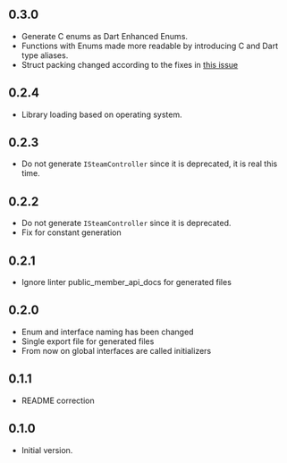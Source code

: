 ## 0.3.0

- Generate C enums as Dart Enhanced Enums.
- Functions with Enums made more readable by introducing C and Dart type aliases.
- Struct packing changed according to the fixes in [this issue](https://github.com/dart-lang/sdk/issues/46644)

## 0.2.4

- Library loading based on operating system.

## 0.2.3

- Do not generate `ISteamController` since it is deprecated, it is real this time.

## 0.2.2

- Do not generate `ISteamController` since it is deprecated.
- Fix for constant generation

## 0.2.1

- Ignore linter public_member_api_docs for generated files

## 0.2.0

- Enum and interface naming has been changed
- Single export file for generated files
- From now on global interfaces are called initializers

## 0.1.1

- README correction

## 0.1.0

- Initial version.
